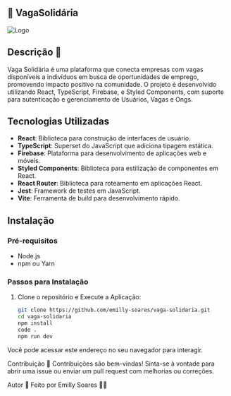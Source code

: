 ## 🌟 VagaSolidária

![Logo](https://github.com/emilly-soares/API-VagaSolidaria/assets/54116441/6f94f003-bdca-458e-830a-bfb441cac93d)

## Descrição 🚀

Vaga Solidária é uma plataforma que conecta empresas com vagas disponíveis a indivíduos em busca de oportunidades de emprego, promovendo impacto positivo na comunidade. O projeto é desenvolvido utilizando React, TypeScript, Firebase, e Styled Components, com suporte para autenticação e gerenciamento de Usuários, Vagas e Ongs.

## Tecnologias Utilizadas

- **React**: Biblioteca para construção de interfaces de usuário.
- **TypeScript**: Superset do JavaScript que adiciona tipagem estática.
- **Firebase**: Plataforma para desenvolvimento de aplicações web e móveis.
- **Styled Components**: Biblioteca para estilização de componentes em React.
- **React Router**: Biblioteca para roteamento em aplicações React.
- **Jest**: Framework de testes em JavaScript.
- **Vite**: Ferramenta de build para desenvolvimento rápido.

## Instalação

### Pré-requisitos

- Node.js 
- npm ou Yarn

### Passos para Instalação

1. Clone o repositório e Execute a Aplicação:
   ```bash
   git clone https://github.com/emilly-soares/vaga-solidaria.git
   cd vaga-solidaria
   npm install
   code .
   npm run dev
Você pode acessar este endereço no seu navegador para interagir.

Contribuição
🤝 Contribuições são bem-vindas! Sinta-se à vontade para abrir uma issue ou enviar um pull request com melhorias ou correções.

Autor
📝 Feito por Emilly Soares 👋🏽
